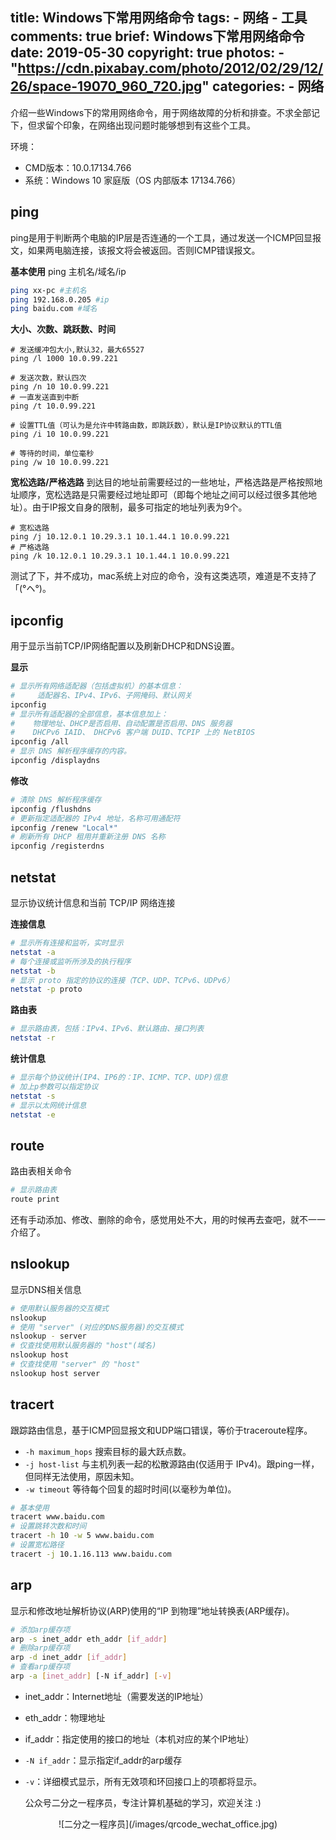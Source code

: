 title: Windows下常用网络命令
tags:
    - 网络
    - 工具
comments: true
brief: Windows下常用网络命令
date: 2019-05-30
copyright: true
photos:
    - "https://cdn.pixabay.com/photo/2012/02/29/12/26/space-19070_960_720.jpg"
categories:
    - 网络
---

介绍一些Windows下的常用网络命令，用于网络故障的分析和排查。不求全部记下，但求留个印象，在网络出现问题时能够想到有这些个工具。

环境：

- CMD版本：10.0.17134.766
- 系统：Windows 10 家庭版（OS 内部版本 17134.766）

<!-- more -->

## ping
ping是用于判断两个电脑的IP层是否连通的一个工具，通过发送一个ICMP回显报文，如果两电脑连接，该报文将会被返回。否则ICMP错误报文。

__基本使用__
ping 主机名/域名/ip

```bash
ping xx-pc #主机名
ping 192.168.0.205 #ip
ping baidu.com #域名
```

__大小、次数、跳跃数、时间__

```shell
# 发送缓冲包大小,默认32，最大65527
ping /l 1000 10.0.99.221

# 发送次数，默认四次
ping /n 10 10.0.99.221
# 一直发送直到中断
ping /t 10.0.99.221

# 设置TTL值（可认为是允许中转路由数，即跳跃数），默认是IP协议默认的TTL值
ping /i 10 10.0.99.221

# 等待的时间，单位毫秒
ping /w 10 10.0.99.221
```

__宽松选路/严格选路__
到达目的地址前需要经过的一些地址，严格选路是严格按照地址顺序，宽松选路是只需要经过地址即可（即每个地址之间可以经过很多其他地址）。由于IP报文自身的限制，最多可指定的地址列表为9个。

```shell
# 宽松选路
ping /j 10.12.0.1 10.29.3.1 10.1.44.1 10.0.99.221
# 严格选路
ping /k 10.12.0.1 10.29.3.1 10.1.44.1 10.0.99.221
```

测试了下，并不成功，mac系统上对应的命令，没有这类选项，难道是不支持了「(°ヘ°)。

## ipconfig
用于显示当前TCP/IP网络配置以及刷新DHCP和DNS设置。

__显示__

```bash
# 显示所有网络适配器（包括虚拟机）的基本信息：
#     适配器名、IPv4、IPv6、子网掩码、默认网关
ipconfig
# 显示所有适配器的全部信息，基本信息加上：
#    物理地址、DHCP是否启用、自动配置是否启用、DNS 服务器
#    DHCPv6 IAID、 DHCPv6 客户端 DUID、TCPIP 上的 NetBIOS
ipconfig /all
# 显示 DNS 解析程序缓存的内容。
ipconfig /displaydns
```

__修改__

```bash
# 清除 DNS 解析程序缓存
ipconfig /flushdns
# 更新指定适配器的 IPv4 地址，名称可用通配符
ipconfig /renew "Local*"
# 刷新所有 DHCP 租用并重新注册 DNS 名称
ipconfig /registerdns
```

## netstat
显示协议统计信息和当前 TCP/IP 网络连接

__连接信息__

```bash
# 显示所有连接和监听，实时显示
netstat -a
# 每个连接或监听所涉及的执行程序
netstat -b
# 显示 proto 指定的协议的连接（TCP、UDP、TCPv6、UDPv6）
netstat -p proto      
```

__路由表__

```bash
# 显示路由表，包括：IPv4、IPv6、默认路由、接口列表
netstat -r
```

__统计信息__

```bash
# 显示每个协议统计(IP4、IP6的：IP、ICMP、TCP、UDP)信息
# 加上p参数可以指定协议
netstat -s
# 显示以太网统计信息
netstat -e
```

## route
路由表相关命令

```bash
# 显示路由表
route print
```
还有手动添加、修改、删除的命令，感觉用处不大，用的时候再去查吧，就不一一介绍了。

## nslookup
显示DNS相关信息

```bash
# 使用默认服务器的交互模式
nslookup            
# 使用 "server" (对应的DNS服务器)的交互模式
nslookup - server    
# 仅查找使用默认服务器的 "host"(域名)
nslookup host        
# 仅查找使用 "server" 的 "host"
nslookup host server
```

## tracert
跟踪路由信息，基于ICMP回显报文和UDP端口错误，等价于traceroute程序。

- `-h maximum_hops`  搜索目标的最大跃点数。
- `-j host-list`     与主机列表一起的松散源路由(仅适用于 IPv4)。跟ping一样，但同样无法使用，原因未知。
- `-w timeout`       等待每个回复的超时时间(以毫秒为单位)。

```bash
# 基本使用
tracert www.baidu.com
# 设置跳转次数和时间
tracert -h 10 -w 5 www.baidu.com
# 设置宽松路径
tracert -j 10.1.16.113 www.baidu.com
```

## arp
显示和修改地址解析协议(ARP)使用的“IP 到物理”地址转换表(ARP缓存)。

```bash
# 添加arp缓存项
arp -s inet_addr eth_addr [if_addr]
# 删除arp缓存项
arp -d inet_addr [if_addr]
# 查看arp缓存项
arp -a [inet_addr] [-N if_addr] [-v]
```

- inet_addr：Internet地址（需要发送的IP地址）
- eth_addr：物理地址
- if_addr：指定使用的接口的地址（本机对应的某个IP地址）
- `-N if_addr`：显示指定if_addr的arp缓存
- `-v`：详细模式显示，所有无效项和环回接口上的项都将显示。

    公众号二分之一程序员，专注计算机基础的学习，欢迎关注 :)

<center class="center">![二分之一程序员](/images/qrcode_wechat_office.jpg)</center>